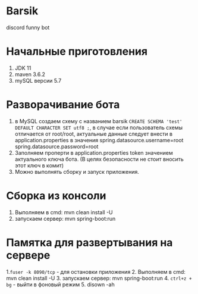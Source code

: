 # Barsik
discord funny bot

# Начальные приготовления

1. JDK 11
2. maven 3.6.2
3. mySQL версии 5.7

# Разворачивание бота

1. в MySQL создаем схему с названием barsik `CREATE SCHEMA 'test' DEFAULT CHARACTER SET utf8 ;`, в случае если пользователь схемы отличается от root/root, актуальные данные следует внести в application.properties в значения spring.datasource.username=root
   spring.datasource.password=root
2. Заполняем проперти в application.properties token значением актуального ключа бота. (В целях безопасности не стоит вносить этот ключ в комит)
3. Можно выполнять сборку и запуск приложения.

# Сборка из консоли

1. Выполняем в cmd: mvn clean install -U 
2. запускаем сервер: mvn spring-boot:run


# Памятка для развертывания на сервере

1.`fuser -k 8090/tcp` - для остановки приложения
2. Выполняем в cmd: mvn clean install -U
3. запускаем сервер: mvn spring-boot:run
4. `ctrl+z + bg` - выйти в фоновый режим 
5. disown -ah

